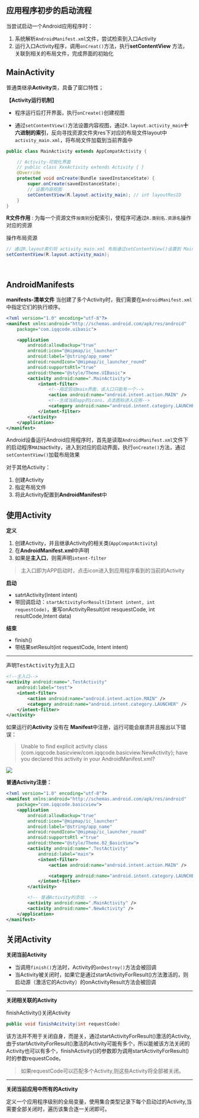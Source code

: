 ## 应用程序初步的启动流程

当尝试启动一个Android应用程序时：

1. 系统解析`AndroidManifest.xml`文件，尝试检索到入口Activity
2. 运行入口Activity程序，调用`onCreat()`方法，执行**setContentView** 方法，关联到相关的布局文件，完成界面的初始化

## MainActivity

普通类继承**Activity**类，具备了窗口特性；

**【Activity运行机制】**

- 程序运行后打开界面，执行`onCreate()`创建视图

- 通过`setContentView()`方法设置内容视图，通过`R.layout.activity_main`**十六进制的索引**，反向寻找资源文件夹res下对应的布局文件layout中`activity_main.xml`，将布局文件加载到当前界面中

```java
public class MainActivity extends AppCompatActivity {

    // Activity-可视化界面
    // public class XxxActivity extends Activity { }
    @Override
    protected void onCreate(Bundle savedInstanceState) {
        super.onCreate(savedInstanceState);
        // 设置内容视图
        setContentView(R.layout.activity_main); // int layoutResID
    }
}
```

**R文件作用** : 为每一个资源文件`按类别`分配索引，使程序可通过`R.类别名.资源名`操作对应的资源

操作布局资源

```java
// 通过R.layout索引将 activity_main.xml 布局通过setContentView()设置到 MainActivity上
setContentView(R.layout.activity_main); 
```

<br>

## AndroidManifests

**manifests-清单文件** 当创建了多个Activity时，我们需要在`AndroidManifest.xml`中指定它们的执行顺序。

```xml
<?xml version="1.0" encoding="utf-8"?>
<manifest xmlns:android="http://schemas.android.com/apk/res/android"
    package="com.iqqcode.uibasic">

    <application
        android:allowBackup="true"
        android:icon="@mipmap/ic_launcher"
        android:label="@string/app_name"
        android:roundIcon="@mipmap/ic_launcher_round"
        android:supportsRtl="true"
        android:theme="@style/Theme.UIBasic">
        <activity android:name=".MainActivity">
            <intent-filter>
                <!--指定启动main界面，该入口只能有一个-->
                <action android:name="android.intent.action.MAIN" />
                <!--生成当前app的icons，点击图标进入应用-->
                <category android:name="android.intent.category.LAUNCHER" />
            </intent-filter>
        </activity>
    </application>
</manifest>
```

Android设备运行Android应用程序时，首先是读取`AndroidManifest.xml`文件下的启动程序`MAIN`activity，进入到对应的启动界面，执行`onCreate()`方法，通过`setContentView()`加载布局效果

对于其他Activity：

1. 创建Activity
2. 指定布局文件
3. 将此Activity配置到**AndroidManifest**中

## 使用Activity

**定义**

1. 创建Activity，并且继承Activity的相关类(`AppCompatActivity`)
2. 在**AndroidManifest.xml**中声明
3. 如果是**主入口**，则需声明`intent-filter`

> 主入口即为APP启动时，点击icon进入到应用程序看到的当前的Activity

**启动**

- satrtActivity(Intent intent)
- 带回调启动：`startActivityForResult(Intent intent, int requestCode)`，重写onActivityResult(int resquestCode, int resultCode,Intent data)

**结束**

- finish()
- 带结果setResult(int requestCode, Intent intent)

-------------------------------------------

声明<kbd>TestActivity</kbd>为主入口

```xml
<!--主入口-->
<activity android:name=".TestActivity"
    android:label="test">
    <intent-filter>
        <action android:name="android.intent.action.MAIN" />
        <category android:name="android.intent.category.LAUNCHER" />
    </intent-filter>
</activity>
```

如果运行的**Activity** 没有在 **Manifest**中注册，运行可能会崩溃并且报出以下错误：

> Unable to find explicit activity class {com.iqqcode.basicview/com.iqqcode.basicview.NewActivity}; have you declared this activity in your AndroidManifest.xml?

![](https://iqqcode-blog.oss-cn-beijing.aliyuncs.com/img-2021-befo/20210602210232.png)

**普通Activity注册：**

```xml
<?xml version="1.0" encoding="utf-8"?>
<manifest xmlns:android="http://schemas.android.com/apk/res/android"
    package="com.iqqcode.basicview">
    <application
        android:allowBackup="true"
        android:icon="@mipmap/ic_launcher"
        android:label="@string/app_name"
        android:roundIcon="@mipmap/ic_launcher_round"
        android:supportsRtl ="true"
        android:theme="@style/Theme.02_BasicView">
        <activity android:name=".TestActivity"
            android:label="main">
            <intent-filter>
                <action android:name="android.intent.action.MAIN" />

                <category android:name="android.intent.category.LAUNCHER" />
            </intent-filter>
        </activity>

        <!-- 普通Activity的添加  -->
        <activity android:name=".MainActivity" />
        <activity android:name=".NewActivity" />
    </application>
</manifest>
```



## 关闭Activity

**关闭当前Activity**

- 当调用`finish()`方法时，Activity的`onDestroy()`方法会被回调
- 当Activity被关闭时，如果它是通过startActivityForResult()方法激活的，则启动源（激活它的Activity）的onActivityResult方法会被回调

---------------

**关闭相关联的Activity**

finishActivity()关闭Activity

```java
public void finishAcitvity(int requestCode)
```

该方法并不用于关闭自身，而是关，通过startActivityForResult()激活的Activity,由于startActivityForResult()激活的Activity可能有多个，所以能被该方法关闭的Activity也可以有多个，finishActivity()的参数即为调用startActivityForResult()时的参数requestCode。

> 如果requestCode可以匹配多个Activity,则这些Activity将全部被关闭。

****

**关闭当前应用中所有的Activity**

定义一个应用程序级别的全局变量，使用集合类型记录下每个启动过的Activity,当需要全部关闭时，遍历该集合逐一关闭即可。